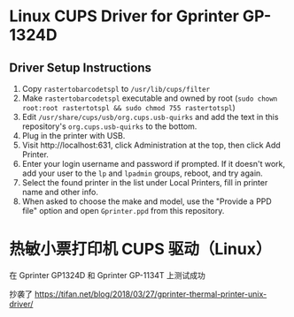 # Linux CUPS Driver for Gprinter GP-1324D

## Driver Setup Instructions

1. Copy `rastertobarcodetspl` to `/usr/lib/cups/filter`
2. Make `rastertobarcodetspl` executable and owned by root (`sudo chown root:root rastertotspl && sudo chmod 755 rastertotspl`)
3. Edit `/usr/share/cups/usb/org.cups.usb-quirks` and add the text in this repository's `org.cups.usb-quirks` to the bottom.
4. Plug in the printer with USB.
5. Visit http://localhost:631, click Administration at the top, then click Add Printer.
6. Enter your login username and password if prompted. If it doesn't work, add your user to the `lp` and `lpadmin` groups, reboot, and try again.
7. Select the found printer in the list under Local Printers, fill in printer name and other info.
8. When asked to choose the make and model, use the "Provide a PPD file" option and open `Gprinter.ppd` from this repository.

# 热敏小票打印机 CUPS 驱动（Linux）

在 Gprinter GP1324D 和 Gprinter GP-1134T 上测试成功

抄袭了 https://tifan.net/blog/2018/03/27/gprinter-thermal-printer-unix-driver/
